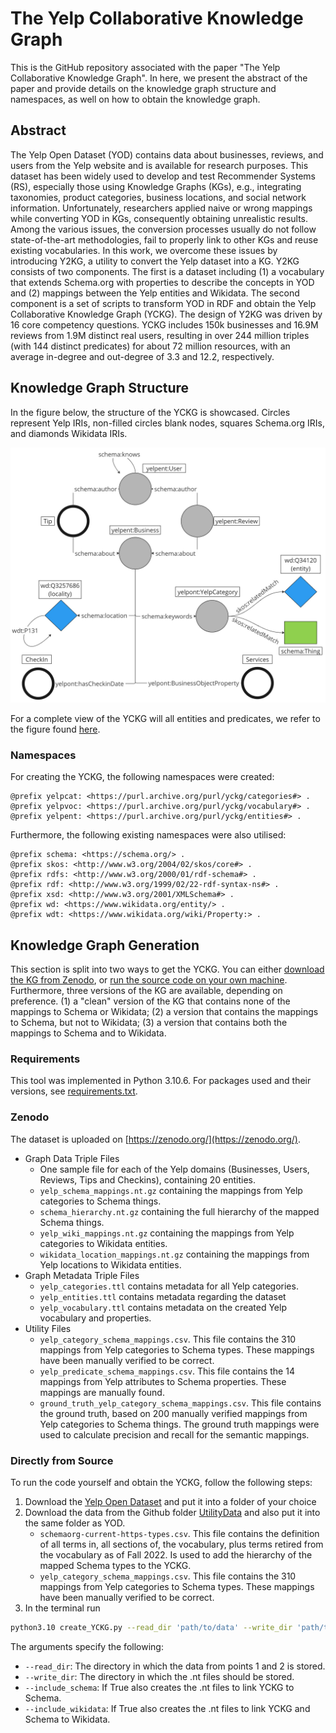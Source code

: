 # The Yelp Collaborative Knowledge Graph
This is the GitHub repository associated with the paper "The Yelp Collaborative Knowledge Graph". In here, we present the abstract of the paper and provide details on the knowledge graph structure and namespaces, as well on how to obtain the knowledge graph.

## Abstract

The Yelp Open Dataset (YOD) contains data about businesses, reviews, and users from the Yelp website and is available for research purposes. This dataset has been widely used to develop and test Recommender Systems (RS), especially those using Knowledge Graphs (KGs), e.g., integrating taxonomies, product categories, business locations, and social network information. Unfortunately, researchers applied naive or wrong mappings while converting YOD in KGs, consequently obtaining unrealistic results. Among the various issues, the conversion processes usually do not follow state-of-the-art methodologies, fail to properly link to other KGs and reuse existing vocabularies. In this work, we overcome these issues by introducing Y2KG, a utility to convert the Yelp dataset into a KG. Y2KG consists of two components. The first is a dataset including (1) a vocabulary that extends Schema.org with properties to describe the concepts in YOD and (2) mappings between the Yelp entities and Wikidata. The second component is a set of scripts to transform YOD in RDF and obtain the Yelp Collaborative Knowledge Graph (YCKG). The design of Y2KG was driven by 16 core competency questions. YCKG includes 150k businesses and 16.9M reviews from 1.9M distinct real users, resulting in over 244 million triples (with 144 distinct predicates) for about 72 million resources, with an average in-degree and out-degree of 3.3 and 12.2, respectively.

## Knowledge Graph Structure
In the figure below, the structure of the YCKG is showcased. Circles represent Yelp IRIs, non-filled circles blank nodes, squares Schema.org IRIs, and diamonds Wikidata IRIs.

<img src="readmeFigs/YelpKGSchema.jpg" width="750" />

For a complete view of the YCKG will all entities and predicates, we refer to the figure found [here](/readmeFigs/FullYCKGOverview.jpg).

### Namespaces
For creating the YCKG, the following namespaces were created:
```ttl
@prefix yelpcat: <https://purl.archive.org/purl/yckg/categories#> .
@prefix yelpvoc: <https://purl.archive.org/purl/yckg/vocabulary#> .
@prefix yelpent: <https://purl.archive.org/purl/yckg/entities#> .
```
Furthermore, the following existing namespaces were also utilised:
```ttl
@prefix schema: <https://schema.org/> .
@prefix skos: <http://www.w3.org/2004/02/skos/core#> .
@prefix rdfs: <http://www.w3.org/2000/01/rdf-schema#> .
@prefix rdf: <http://www.w3.org/1999/02/22-rdf-syntax-ns#> .
@prefix xsd: <http://www.w3.org/2001/XMLSchema#> .
@prefix wd: <https://www.wikidata.org/entity/> .
@prefix wdt: <https://www.wikidata.org/wiki/Property:> .
```

## Knowledge Graph Generation
This section is split into two ways to get the YCKG. You can either [download the KG from Zenodo](#zenodo), or [run the source code on your own machine](#directly-from-source). Furthermore, three versions of the KG are available, depending on preference. (1) a "clean" version of the KG that contains none of the mappings to Schema or Wikidata; (2) a version that contains the mappings to Schema, but not to Wikidata; (3) a version that contains both the mappings to Schema and to Wikidata.

### Requirements
This tool was implemented in Python 3.10.6. For packages used and their versions, see [requirements.txt](requirements.txt).

### Zenodo
The dataset is uploaded on [https://zenodo.org/](https://zenodo.org/). 
- Graph Data Triple Files
    - One sample file for each of the Yelp domains (Businesses, Users, Reviews, Tips and Checkins), containing 20 entities.
    - ```yelp_schema_mappings.nt.gz``` containing the mappings from Yelp categories to Schema things.
    - ```schema_hierarchy.nt.gz``` containing the full hierarchy of the mapped Schema things.
    - ```yelp_wiki_mappings.nt.gz``` containing the mappings from Yelp categories to Wikidata entities.
    - ```wikidata_location_mappings.nt.gz``` containing the mappings from Yelp locations to Wikidata entities.
- Graph Metadata Triple Files
    - ```yelp_categories.ttl``` contains metadata for all Yelp categories.
    - ```yelp_entities.ttl``` contains metadata regarding the dataset
    - ```yelp_vocabulary.ttl``` contains metadata on the created Yelp vocabulary and properties.
- Utility Files
    - ```yelp_category_schema_mappings.csv```. This file contains the 310 mappings from Yelp categories to Schema types. These mappings have been manually verified to be correct. 
    - ```yelp_predicate_schema_mappings.csv```. This file contains the 14 mappings from Yelp attributes to Schema properties. These mappings are manually found.
    - ```ground_truth_yelp_category_schema_mappings.csv```. 
    This file contains the ground truth, based on 200 manually verified mappings from Yelp categories to Schema things.  The ground truth mappings were used to calculate precision and recall for the semantic mappings.

### Directly from Source
To run the code yourself and obtain the YCKG, follow the following steps:
1. Download the [Yelp Open Dataset](https://www.yelp.com/dataset) and put it into a folder of your choice
2. Download the data from the Github folder [UtilityData](UtilityData) and also put it into the same folder as YOD.
   - ```schemaorg-current-https-types.csv```. This file contains the definition of all terms in, all sections of, the vocabulary, plus terms retired from the vocabulary as of Fall 2022. Is used to add the hierarchy of the mapped Schema types to the YCKG.
   - ```yelp_category_schema_mappings.csv```. This file contains the 310 mappings from Yelp categories to Schema types. These mappings have been manually verified to be correct.
3. In the terminal run

```bash
python3.10 create_YCKG.py --read_dir 'path/to/data' --write_dir 'path/to/destination' --include_schema True --include_wikidata True
```

The arguments specify the following:
- ```--read_dir```: The directory in which the data from points 1 and 2 is stored.
- ```--write_dir```: The directory in which the .nt files should be stored.
- ```--include_schema```: If True also creates the .nt files to link YCKG to Schema.
- ```--include_wikidata```: If True also creates the .nt files to link YCKG and Schema to Wikidata.

